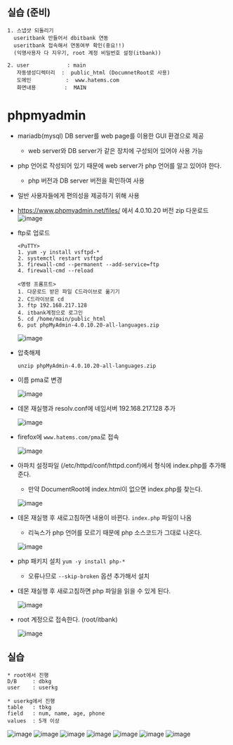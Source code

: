## 실습 (준비)
```
1. 스냅샷 되돌리기
  useritbank 만들어서 dbitbank 연동
  useritbank 접속해서 연동여부 확인(중요!!)
  (익명사용자 다 지우기, root 계정 비밀번호 설정(itbank))
  
2. user            : main
   자동생성디렉터리  :  public_html (DocumnetRoot로 사용)
   도메인           :  www.hatems.com
   화면내용         :  MAIN 
```

# phpmyadmin
- mariadb(mysql) DB server를 web page를 이용한 GUI 환경으로 제공
  - web server와 DB server가 같은 장치에 구성되어 있어야 사용 가능
- php 언어로 작성되어 있기 때문에 web server가 php 언어를 알고 있어야 한다.
  - php 버전과 DB server 버전을 확인하여 사용
- 일반 사용자들에게 편의성을 제공하기 위해 사용
- https://www.phpmyadmin.net/files/ 에서 4.0.10.20 버전 zip 다운로드
  ![image](https://user-images.githubusercontent.com/79209568/120170623-1d47c080-c23c-11eb-985b-364b523f9886.png)

- ftp로 업로드
  ```
  <PuTTY>
  1. yum -y install vsftpd-*
  2. systemctl restart vsftpd
  3. firewall-cmd --permanent --add-service=ftp
  4. firewall-cmd --reload

  <명령 프롬프트>
  1. 다운로드 받은 파일 C드라이브로 옮기기
  2. C드라이브로 cd
  3. ftp 192.168.217.128
  4. itbank계정으로 로그인
  5. cd /home/main/public_html
  6. put phpMyAdmin-4.0.10.20-all-languages.zip
  ```
  ![image](https://user-images.githubusercontent.com/79209568/120279402-5aba5580-c2f1-11eb-9280-4b21882a0b31.png)

- 압축해제
  ```
  unzip phpMyAdmin-4.0.10.20-all-languages.zip
  ```
- 이름 pma로 변경
  
  ![image](https://user-images.githubusercontent.com/79209568/120279921-006dc480-c2f2-11eb-8644-386ac512cc75.png)
- 데몬 재실행과 resolv.conf에 네임서버 192.168.217.128 추가
  
  ![image](https://user-images.githubusercontent.com/79209568/120280161-504c8b80-c2f2-11eb-83fa-648a7085ab8e.png)

- firefox에 `www.hatems.com/pma`로 접속
  
  ![image](https://user-images.githubusercontent.com/79209568/120280529-bf29e480-c2f2-11eb-81bf-3ec712e3aec2.png)

- 아파치 설정파일 (/etc/httpd/conf/httpd.conf)에서 형식에 index.php를 추가해준다.
  - 만약 DocumentRoot에 index.html이 없으면 index.php를 찾는다.
  
  ![image](https://user-images.githubusercontent.com/79209568/120280958-54c57400-c2f3-11eb-8af0-b04567cb4ff4.png)
- 데몬 재실행 후 새로고침하면 내용이 바뀐다. `index.php` 파일이 나옴
  - 리눅스가 php 언어를 모르기 때문에 php 소스코드가 그대로 나온다.
  
  ![image](https://user-images.githubusercontent.com/79209568/120281504-fe0c6a00-c2f3-11eb-9a3f-b7533d2854ba.png)

- php 패키지 설치 `yum -y install php-*`
  - 오류나므로 `--skip-broken` 옵션 추가해서 설치

- 데몬 재실행 후 새로고침하면 php 파일을 읽을 수 있게 된다.
  
  ![image](https://user-images.githubusercontent.com/79209568/120283077-c6062680-c2f5-11eb-84de-d839e83b65e4.png)
- root 계정으로 접속한다. (root/itbank)
  
  ![image](https://user-images.githubusercontent.com/79209568/120283869-9d326100-c2f6-11eb-8a1a-92de869b7593.png)

## 실습
```
* root에서 진행
D/B     : dbkg
user    : userkg

* userkg에서 진행
table   : tbkg
field   : num, name, age, phone
values  : 5개 이상
```
![image](https://user-images.githubusercontent.com/79209568/120292011-dbcc1980-c2fe-11eb-9ffc-89cf3820f23d.png)
![image](https://user-images.githubusercontent.com/79209568/120292041-e1296400-c2fe-11eb-9be8-570a6f9412cc.png)
![image](https://user-images.githubusercontent.com/79209568/120292053-e71f4500-c2fe-11eb-9a64-09becf540aa9.png)
![image](https://user-images.githubusercontent.com/79209568/120292068-eab2cc00-c2fe-11eb-827c-ef189919cc25.png)
![image](https://user-images.githubusercontent.com/79209568/120292077-f0101680-c2fe-11eb-884c-299730a0f769.png)
![image](https://user-images.githubusercontent.com/79209568/120292094-f2727080-c2fe-11eb-86de-2ccc3304b394.png)
![image](https://user-images.githubusercontent.com/79209568/120292215-13d35c80-c2ff-11eb-965a-a48ee911cded.png)
